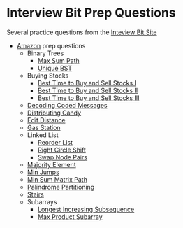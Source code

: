 # Interview Bit Prep Questions

Several practice questions from the [Inteview Bit Site](https://www.interviewbit.com/)

* [Amazon](https://www.interviewbit.com/amazon-interview-questions/#questions) prep questions
  * Binary Trees
    * [Max Sum Path](https://www.interviewbit.com/problems/max-sum-path-in-binary-tree/)
    * [Unique BST](https://www.interviewbit.com/problems/unique-binary-search-trees-ii/)
  * Buying Stocks
    * [Best Time to Buy and Sell Stocks I](https://www.interviewbit.com/problems/best-time-to-buy-and-sell-stocks-i/)
    * [Best Time to Buy and Sell Stocks II](https://www.interviewbit.com/problems/best-time-to-buy-and-sell-stocks-ii/)
    * [Best Time to Buy and Sell Stocks III](https://www.interviewbit.com/problems/best-time-to-buy-and-sell-stocks-iii/)
  * [Decoding Coded Messages](https://www.interviewbit.com/problems/ways-to-decode/)
  * [Distributing Candy](https://www.interviewbit.com/problems/distribute-candy/)
  * [Edit Distance](https://www.interviewbit.com/problems/edit-distance/)
  * [Gas Station](https://www.interviewbit.com/problems/gas-station/)
  * Linked List
    * [Reorder List](https://www.interviewbit.com/problems/reorder-list/)
    * [Right Circle Shift](https://www.interviewbit.com/problems/rotate-list/)
    * [Swap Node Pairs](https://www.interviewbit.com/problems/swap-list-nodes-in-pairs/)
  * [Majority Element](https://www.interviewbit.com/problems/majority-element/)
  * [Min Jumps](https://www.interviewbit.com/problems/min-jumps-array/)
  * [Min Sum Matrix Path](https://www.interviewbit.com/problems/min-sum-path-in-matrix/)
  * [Palindrome Partitioning](https://www.interviewbit.com/problems/palindrome-partitioning-ii/)
  * [Stairs](https://www.interviewbit.com/problems/stairs/)
  * Subarrays
    * [Longest Increasing Subsequence](https://www.interviewbit.com/problems/longest-increasing-subsequence/)
    * [Max Product Subarray](https://www.interviewbit.com/problems/max-product-subarray/)